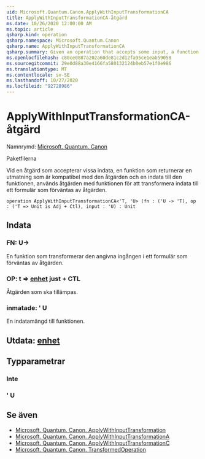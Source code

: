 ```yaml
---
uid: Microsoft.Quantum.Canon.ApplyWithInputTransformationCA
title: ApplyWithInputTransformationCA-åtgärd
ms.date: 10/26/2020 12:00:00 AM
ms.topic: article
qsharp.kind: operation
qsharp.namespace: Microsoft.Quantum.Canon
qsharp.name: ApplyWithInputTransformationCA
qsharp.summary: Given an operation that accepts some input, a function that returns an output compatible with that operation, and an input to that function, applies the operation using the function to transform the input to a form expected by the operation.
ms.openlocfilehash: c80ce0887a202a60de81c2d12fa95ce1eab59058
ms.sourcegitcommit: 29e0d88a30e4166fa580132124b0eb57e1f0e986
ms.translationtype: MT
ms.contentlocale: sv-SE
ms.lasthandoff: 10/27/2020
ms.locfileid: "92728986"
---
```

# <a name="applywithinputtransformationca-operation"></a>ApplyWithInputTransformationCA-åtgärd

Namnrymd: [Microsoft. Quantum. Canon](xref:Microsoft.Quantum.Canon)

Paketfilerna [](https://nuget.org/packages/)


Vid en åtgärd som accepterar vissa indata, en funktion som returnerar en utmatning som är kompatibel med den åtgärden och en indata till den funktionen, används åtgärden med funktionen för att transformera indata till ett formulär som förväntas av åtgärden.

```qsharp
operation ApplyWithInputTransformationCA<'T, 'U> (fn : ('U -> 'T), op : ('T => Unit is Adj + Ctl), input : 'U) : Unit
```


## <a name="input"></a>Indata

### <a name="fn--u---t"></a>FN: U->

En funktion som transformerar den angivna ingången i ett formulär som förväntas av åtgärden.


### <a name="op--t--unit-adj--ctl"></a>OP: t => [enhet](xref:microsoft.quantum.lang-ref.unit) just + CTL

Åtgärden som ska tillämpas.


### <a name="input--u"></a>inmatade: ' U

En indatamängd till funktionen.



## <a name="output--unit"></a>Utdata: [enhet](xref:microsoft.quantum.lang-ref.unit)



## <a name="type-parameters"></a>Typparametrar

### <a name="t"></a>Inte


### <a name="u"></a>' U



## <a name="see-also"></a>Se även

- [Microsoft. Quantum. Canon. ApplyWithInputTransformation](xref:Microsoft.Quantum.Canon.ApplyWithInputTransformation)
- [Microsoft. Quantum. Canon. ApplyWithInputTransformationA](xref:Microsoft.Quantum.Canon.ApplyWithInputTransformationA)
- [Microsoft. Quantum. Canon. ApplyWithInputTransformationC](xref:Microsoft.Quantum.Canon.ApplyWithInputTransformationC)
- [Microsoft. Quantum. Canon. TransformedOperation](xref:Microsoft.Quantum.Canon.TransformedOperation)